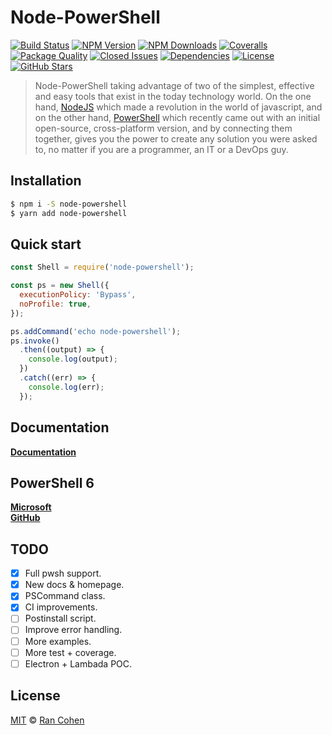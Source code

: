 # Node-PowerShell

[![Build Status](https://img.shields.io/travis/rannn505/node-powershell.svg?style=flat-square)](https://travis-ci.org/rannn505/node-powershell) [![NPM Version](https://img.shields.io/npm/v/node-powershell.svg?style=flat-square)](https://www.npmjs.com/package/node-powershell) [![NPM Downloads](https://img.shields.io/npm/dt/node-powershell.svg?style=flat-square)](https://npm-stat.com/charts.html?package=node-powershell) [![Coveralls](https://img.shields.io/coveralls/rannn505/node-powershell.svg?style=flat-square)](https://coveralls.io/github/rannn505/node-powershell) [![Package Quality](http://npm.packagequality.com/shield/node-powershell.svg?style=flat-square)](http://packagequality.com/#?package=node-powershell) [![Closed Issues](https://img.shields.io/github/issues-closed-raw/rannn505/node-powershell.svg?style=flat-square)](https://github.com/rannn505/node-powershell/issues?q=is%3Aissue+is%3Aclosed) [![Dependencies](https://img.shields.io/david/rannn505/node-powershell.svg?style=flat-square)](https://david-dm.org/rannn505/node-powershell) [![License](https://img.shields.io/github/license/rannn505/node-powershell.svg?style=flat-square)](https://github.com/rannn505/node-powershell/blob/master/LICENSE) [![ GitHub Stars](https://img.shields.io/github/stars/rannn505/node-powershell.svg?style=social&label=Star)](https://github.com/rannn505/node-powershell/stargazers)

> Node-PowerShell taking advantage of two of the simplest, effective and easy tools that exist in the today technology world. On the one hand, [NodeJS](https://nodejs.org/en/) which made a revolution in the world of javascript, and on the other hand, [PowerShell](https://github.com/PowerShell/PowerShell) which recently came out with an initial open-source, cross-platform version, and by connecting them together, gives you the power to create any solution you were asked to, no matter if you are a programmer, an IT or a DevOps guy.

## Installation

```bash
$ npm i -S node-powershell
$ yarn add node-powershell
```

## Quick start

```javascript
const Shell = require('node-powershell');

const ps = new Shell({
  executionPolicy: 'Bypass',
  noProfile: true,
});

ps.addCommand('echo node-powershell');
ps.invoke()
  .then((output) => {
    console.log(output);
  })
  .catch((err) => {
    console.log(err);
  });
```

## Documentation

[**Documentation**](https://rannn505.gitbook.io/node-powershell/)

## PowerShell 6

[**Microsoft**](https://docs.microsoft.com/en-us/powershell/scripting/powershell-scripting?view=powershell-6)<br/>
[**GitHub**](https://github.com/PowerShell/PowerShell)

## TODO

- [x] Full pwsh support.
- [x] New docs & homepage.
- [x] PSCommand class.
- [x] CI improvements.
- [ ] Postinstall script.
- [ ] Improve error handling.
- [ ] More examples.
- [ ] More test + coverage.
- [ ] Electron + Lambada POC.

## License

[MIT](https://github.com/rannn505/node-powershell/tree/fa9e41f1aa785e0a4614213bd5a965e0a46b4804/LICENSE/README.md) © [Ran Cohen](https://github.com/rannn505)
